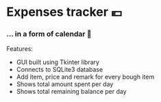 # Expenses tracker :euro:

### ... in a form of calendar :calendar:

Features:
- GUI built using Tkinter library
- Connects to SQLite3 database
- Add item, price and remark for every bough item
- Shows total amount spent per day
- Shows total remaining balance per day